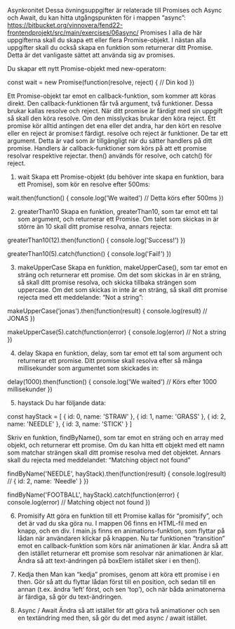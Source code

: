 Asynkronitet
Dessa övningsuppgifter är relaterade till Promises och Async och Await, du kan hitta  utgångspunkten för i mappen “async”:
https://bitbucket.org/vinnovera/fend22-frontendprojekt/src/main/exercises/06async/
Promises
I alla de här uppgifterna skall du skapa ett eller flera Promise-objekt. I nästan alla uppgifter skall du också skapa en funktion som returnerar ditt Promise. Detta är det vanligaste sättet att använda sig av promises. 

Du skapar ett nytt Promise-objekt med new-operatorn:

const wait = new Promise(function(resolve, reject) {
  // Din kod
})

Ett Promise-objekt tar emot en callback-funktion, som kommer att köras direkt. Den callback-funktionen får två argument, två funktioner. Dessa brukar kallas resolve och reject. 
När ditt promise är färdigt med sin uppgift så skall den köra resolve. Om den misslyckas brukar den köra reject. 
Ett promise kör alltid antingen det ena eller det andra, har den kört en resolve eller en reject är promise:t färdigt. 
resolve och reject är funktioner. De tar ett argument. Detta är vad som är tillgängligt när du sätter handlers på ditt promise. 
Handlers är callback-funktioner som körs på att ett promise resolvar respektive rejectar. 
then() används för resolve, och catch() för reject.

1. wait
Skapa ett Promise-objekt (du behöver inte skapa en funktion, bara ett Promise), som kör en resolve efter 500ms:

wait.then(function() {
  console.log('We waited') // Detta körs efter 500ms
})


2. greaterThan10
Skapa en funktion, greaterThan10, som tar emot ett tal som argument, och returnerar ett Promise. 
Om talet som skickas in är större än 10 skall ditt promise resolva, annars rejecta:

greaterThan10(12).then(function() {
  console.log('Success!')
})

greaterThan10(5).catch(function() {
  console.log('Fail!')
})


3. makeUpperCase
Skapa en funktion, makeUpperCase(), som tar emot en sträng och returnerar ett promise. 
Om det som skickas in är en sträng, så skall ditt promise resolva, och skicka tillbaka strängen som uppercase. 
Om det som skickas in inte är en sträng, så skall ditt promise rejecta med ett meddelande: “Not a string”:

makeUpperCase('jonas').then(function(result) {
  console.log(result) // JONAS
})

makeUpperCase(5).catch(function(error) {
  console.log(error) // Not a string
})


4. delay
Skapa en funktion, delay, som tar emot ett tal som argument och returnerar ett promise. 
Ditt promise skall resolva efter så många millisekunder som argumentet som skickades in:

delay(1000).then(function() {
  console.log('We waited') // Körs efter 1000 millisekunder
})


5. haystack
Du har följande data:

const hayStack = [
  {
    id: 0,
    name: 'STRAW'
  },
  {
    id: 1,
    name: 'GRASS'
  },
  {
    id: 2,
    name: 'NEEDLE'
  },
  {
    id: 3,
    name: 'STICK'
  }
]

Skriv en funktion, findByName(), som tar emot en sträng och en array med objekt, och returnerar ett promise. 
Om du kan hitta ett objekt med ett namn som matchar strängen skall ditt promise resolva med det objektet. 
Annars skall du rejecta med meddelandet: “Matching object not found”

findByName('NEEDLE', hayStack).then(function(result) {
  console.log(result) // { id: 2, name: 'Needle' }
})

findByName('FOOTBALL', hayStack).catch(function(error) {
  console.log(error) // Matching object not found
})


6. Promisify
Att göra en funktion till ett Promise kallas för “promisify”, och det är vad du ska göra nu. I mappen 06 finns en HTML-fil med en knapp, och en div. I main.js finns en animations-funktion, som flyttar på lådan när användaren klickar på knappen. 
Nu tar funktionen “transition” emot en callback-funktion som körs när animationen är klar. Ändra så att den istället returnerar ett promise som resolvar när animationen är klar.
Ändra så att text-ändringen på boxElem istället sker i en then(). 


7. Kedja then
Man kan “kedja” promises, genom att köra ett promise i en then. 
Gör så att du flyttar lådan först till en position, och sedan till en annan (t.ex. ändra ‘left’ först, och sen ‘top’), och när båda animatonerna är färdiga, så gör du text-ändringen.


8. Async / Await
Ändra så att istället för att göra två animationer och sen en textändring med then, så gör du det med async / await istället. 
